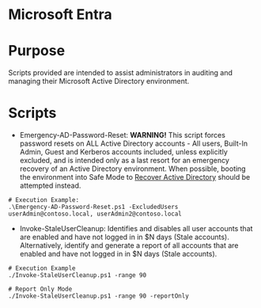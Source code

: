 # Microsoft Entra

# Purpose
Scripts provided are intended to assist administrators in auditing and managing their Microsoft Active Directory environment.


# Scripts
- Emergency-AD-Password-Reset: __WARNING!__ This script forces password resets on ALL Active Directory accounts - All users, Built-In Admin, Guest and Kerberos accounts included, unless explicitly excluded, and is intended only as a last resort for an emergency recovery of an Active Directory environment. When possible, booting the environment into Safe Mode to [Recover Active Directory](https://learn.microsoft.com/en-us/windows-server/identity/ad-ds/manage/forest-recovery-guide/ad-forest-recovery-perform-initial-recovery) should be attempted instead.

```
# Execution Example:
.\Emergency-AD-Password-Reset.ps1 -ExcludedUsers userAdmin@contoso.local, userAdmin2@contoso.local
```
- Invoke-StaleUserCleanup: Identifies and disables all user accounts that are enabled and have not logged in in $N days (Stale accounts). Alternatively, identify and generate a report of all accounts that are enabled and have not logged in in $N days (Stale accounts).

```
# Execution Example
./Invoke-StaleUserCleanup.ps1 -range 90

# Report Only Mode
./Invoke-StaleUserCleanup.ps1 -range 90 -reportOnly
```